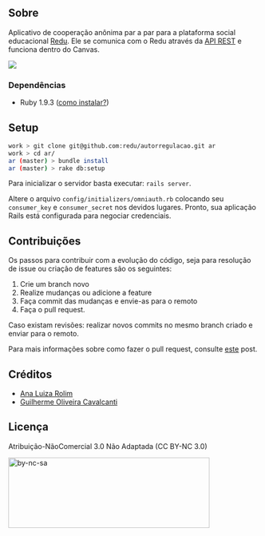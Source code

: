 ## Sobre

Aplicativo de cooperação anônima par a par para a plataforma social educacional [Redu](http://redu.com.br). Ele se comunica com o Redu através da [API REST](http://developers.redu.com.br) e funciona dentro do Canvas.

<img src="https://raw.github.com/redu/autorregulacao/master/screenshot.png">

### Dependências

- Ruby 1.9.3 ([como instalar?](https://rvm.io/))

## Setup

```sh
work > git clone git@github.com:redu/autorregulacao.git ar
work > cd ar/
ar (master) > bundle install
ar (master) > rake db:setup
```

Para inicializar o servidor basta executar: ``rails server``.

Altere o arquivo ``config/initializers/omniauth.rb`` colocando seu ``consumer_key`` e ``consumer_secret`` nos devidos lugares. Pronto, sua aplicação Rails está configurada para negociar credenciais.

## Contribuições

Os passos para contribuir com a evolução do código, seja para resolução de issue ou criação de features são os seguintes:

1. Crie um branch novo
2. Realize mudanças ou adicione a feature
3. Faça commit das mudanças e envie-as para o remoto
4. Faça o pull request.

Caso existam revisões: realizar novos commits no mesmo branch criado e enviar para o remoto.

Para mais informações sobre como fazer o pull request, consulte [este](https://help.github.com/articles/using-pull-requests) post.

## Créditos

- [Ana Luiza Rolim](mailto:analuizarolim3@gmail.com)
- [Guilherme Oliveira Cavalcanti](http://github.com/guiocavalcanti)

## Licença

Atribuição-NãoComercial 3.0 Não Adaptada (CC BY-NC 3.0)

<a href="http://creativecommons.org/licenses/by-nc/3.0/deed.pt_BR" title="by-nc-sa" rel="attachment">
  <img width="403" height="141" src="http://creativecommons.org.br/wp-content/uploads/2012/08/by-nc-sa.png" class="attachment-900x9999" alt="by-nc-sa" title="by-nc-sa">
</a>
